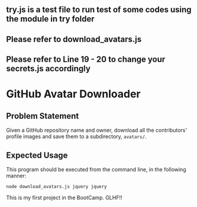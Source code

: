 

## try.js is a test file to run test of some codes using the module in try folder
## Please refer to download_avatars.js
## Please refer to Line 19 - 20 to change your secrets.js accordingly

# GitHub Avatar Downloader

## Problem Statement

Given a GitHub repository name and owner, download all the contributors' profile images and save them to a subdirectory, `avatars/`.

## Expected Usage

This program should be executed from the command line, in the following manner:

`node download_avatars.js jquery jquery`

This is my first project in the BootCamp. GLHF!!
